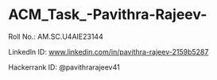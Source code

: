 # ACM_Task_-Pavithra-Rajeev-
Roll No.: AM.SC.U4AIE23144   

Linkedln ID: www.linkedin.com/in/pavithra-rajeev-2159b5287   

Hackerrank ID: @pavithrarajeev41


